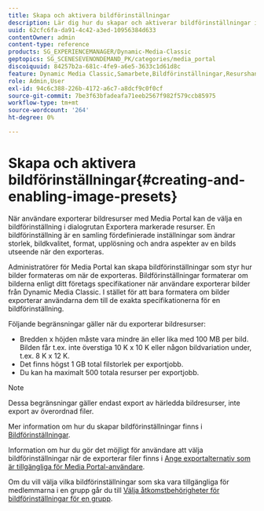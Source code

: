 ```yaml
---
title: Skapa och aktivera bildförinställningar
description: Lär dig hur du skapar och aktiverar bildförinställningar i Dynamic Media Classic.
uuid: 62cfc6fa-da91-4c42-a3ed-10956384d633
contentOwner: admin
content-type: reference
products: SG_EXPERIENCEMANAGER/Dynamic-Media-Classic
geptopics: SG_SCENESEVENONDEMAND_PK/categories/media_portal
discoiquuid: 84257b2a-681c-4fe9-a6e5-3633c1d61d8c
feature: Dynamic Media Classic,Samarbete,Bildförinställningar,Resurshantering
role: Admin,User
exl-id: 94c6c388-226b-4172-a6c7-a8dcf9c0f0cf
source-git-commit: 7be3f63bfadeafa71eeb2567f982f579ccb85975
workflow-type: tm+mt
source-wordcount: '264'
ht-degree: 0%

---
```


# Skapa och aktivera bildförinställningar{#creating-and-enabling-image-presets}

När användare exporterar bildresurser med Media Portal kan de välja en bildförinställning i dialogrutan Exportera markerade resurser. En bildförinställning är en samling fördefinierade inställningar som ändrar storlek, bildkvalitet, format, upplösning och andra aspekter av en bilds utseende när den exporteras.

Administratörer för Media Portal kan skapa bildförinställningar som styr hur bilder formateras om när de exporteras. Bildförinställningar formaterar om bilderna enligt ditt företags specifikationer när användare exporterar bilder från Dynamic Media Classic. I stället för att bara formatera om bilder exporterar användarna dem till de exakta specifikationerna för en bildförinställning.

Följande begränsningar gäller när du exporterar bildresurser:

* Bredden x höjden måste vara mindre än eller lika med 100 MB per bild. Bilden får t.ex. inte överstiga 10 K x 10 K eller någon bildvariation under, t.ex. 8 K x 12 K.
* Det finns högst 1 GB total filstorlek per exportjobb.
* Du kan ha maximalt 500 totala resurser per exportjobb.

>[!NOTE]
>
>Dessa begränsningar gäller endast export av härledda bildresurser, inte export av överordnad filer.

Mer information om hur du skapar bildförinställningar finns i [Bildförinställningar](application-setup.md#image_presets).

Information om hur du gör det möjligt för användare att välja bildförinställningar när de exporterar filer finns i [Ange exportalternativ som är tillgängliga för Media Portal-användare](specifying-export-options-available-media.md#specifying_export_options_available_to_media_portal_users).

Om du vill välja vilka bildförinställningar som ska vara tillgängliga för medlemmarna i en grupp går du till [Välja åtkomstbehörigheter för bildförinställningar för en grupp](creating-media-portal-groups.md#choosing_image_preset_access_permissions_for_a_group).
